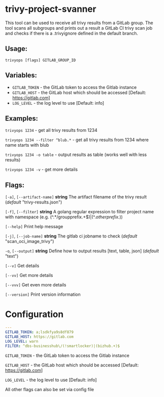 # trivy-project-svanner


This tool can be used to receive all trivy results from a GitLab group. The tool
scans all subgroups and prints out a result a GitLab CI trivy scan job and checks
if there is a .trivyignore defined in the default branch.

## Usage:
  `trivyops [flags] GITLAB_GROUP_ID`

## Variables:
  - `GITLAB_TOKEN`                - the GitLab token to access the Gitlab instance
  - `GITLAB_HOST`         - the GitLab host which should be accessed [Default: https://gitlab.com]
  - `LOG_LEVEL`                   - the log level to use [Default: info]

## Examples:
`trivyops 1234` - get all trivy results from 1234

`trivyops 1234 --filter ^blub.*` - get all trivy results from 1234 where name starts with blub

`trivyops 1234 -o table` - output results as table (works well with less results)

`trivyops 1234 -v` - get more details

## Flags:

`[-a]`, `[--artifact-name]` **string** The artifact filename of the trivy result (*default* "trivy-results.json")

`[-f]`, `[--filter]` **string** A golang regular expression to filter project name with namespace (e.g. (^.*/groupprefix.+$)|(^.*otherprefix.*))

`[--help]`                   Print help message

`[-j]`, `[--job-name]` **string** The gitlab ci jobname to check (*default* "scan_oci_image_trivy")

`-o`, `[--output]` **string** Define how to output results [text, table, json] (*default* "text")

`[--v]` Get details

`[--vv]` Get more details

`[--vvv]` Get even more details

`[--version]` Print version information

# Configuration

```yaml
---
GITLAB_TOKEN: a;lsdkfya9s8df879
GITLAB_HOST: https://gitlab.com
LOG_LEVEL: warn
FILTER: ^dbs-businesshub\/(!smartlocker)|(bizhub.+)$
```

`GITLAB_TOKEN` - the GitLab token to access the Gitlab instance

`GITLAB_HOST` - the GitLab host which should be accessed [Default: https://gitlab.com]

`LOG_LEVEL` - the log level to use [Default: info]

All other flags can also be set via config file
